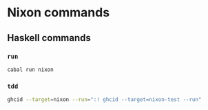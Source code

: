 # Nixon commands

## Haskell commands

### `run`

```bash
cabal run nixon
```

### `tdd`

```bash
ghcid --target=nixon --run=":! ghcid --target=nixon-test --run"
```
